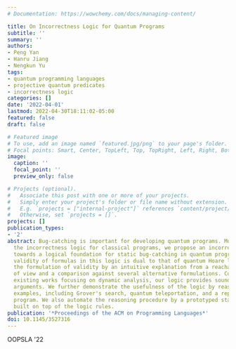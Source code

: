 ```yaml
---
# Documentation: https://wowchemy.com/docs/managing-content/

title: On Incorrectness Logic for Quantum Programs
subtitle: ''
summary: ''
authors:
- Peng Yan
- Hanru Jiang
- Nengkun Yu
tags:
- quantum programming languages
- projective quantum predicates
- incorrectness logic
categories: []
date: '2022-04-01'
lastmod: 2022-04-30T18:11:02-05:00
featured: false
draft: false

# Featured image
# To use, add an image named `featured.jpg/png` to your page's folder.
# Focal points: Smart, Center, TopLeft, Top, TopRight, Left, Right, BottomLeft, Bottom, BottomRight.
image:
  caption: ''
  focal_point: ''
  preview_only: false

# Projects (optional).
#   Associate this post with one or more of your projects.
#   Simply enter your project's folder or file name without extension.
#   E.g. `projects = ["internal-project"]` references `content/project/deep-learning/index.md`.
#   Otherwise, set `projects = []`.
projects: []
publication_types:
- '2'
abstract: Bug-catching is important for developing quantum programs. Motivated by
  the incorrectness logic for classical programs, we propose an incorrectness logic
  towards a logical foundation for static bug-catching in quantum programming. The
  validity of formulas in this logic is dual to that of quantum Hoare logics. We justify
  the formulation of validity by an intuitive explanation from a reachability point
  of view and a comparison against several alternative formulations. Compared with
  existing works focusing on dynamic analysis, our logic provides sound and complete
  arguments. We further demonstrate the usefulness of the logic by reasoning several
  examples, including Grover's search, quantum teleportation, and a repeat-until-success
  program. We also automate the reasoning procedure by a prototyped static analyzer
  built on top of the logic rules.
publication: '*Proceedings of the ACM on Programming Languages*'
doi: 10.1145/3527316
---
```

OOPSLA '22
